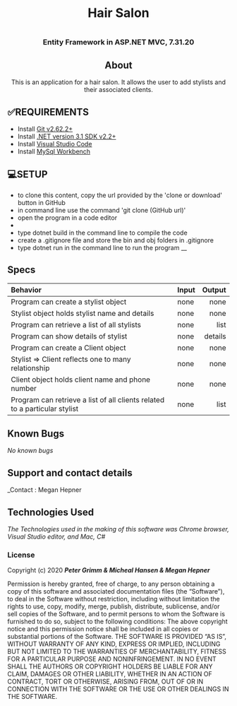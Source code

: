 # <h1 align = "center"> Hair Salon

# <h3 align = "center"> Entity Framework in ASP.NET MVC, 7.31.20

## <h2 align = "center"> About

<p align = "center"> This is an application for a hair salon. It allows the user to add stylists and their associated clients.

## **✅REQUIREMENTS**
* Install [Git v2.62.2+](https://git-scm.com/downloads/)
* Install [.NET version 3.1 SDK v2.2+](https://dotnet.microsoft.com/download/dotnet-core/2.2)
* Install [Visual Studio Code](https://code.visualstudio.com/)
* Install [MySql Workbench](https://www.mysql.com/products/workbench/)

## **💻SETUP**
* to clone this content, copy the url provided by the 'clone or download' button in GitHub
* in command line use the command 'git clone (GitHub url)'
* open the program in a code editor
* 
* type dotnet build in the command line to compile the code
* create a .gitignore file and store the bin and obj folders in .gitignore
* type dotnet run in the command line to run the program
__

## Specs

| Behavior    | Input | Output |
| :---------- | ----- | -----: |
| Program can create a stylist object | none | none |
| Stylist object holds stylist name and details | none | none |
| Program can retrieve a list of all stylists | none | list |
| Program can show details of stylist | none | details |
| Program can create a Client object | none | none |
| Stylist => Client reflects one to many relationship | none | none |
| Client object holds client name and phone number | none | none |
| Program can retrieve a list of all clients related to a particular stylist | none | list |



## Known Bugs

_No known bugs_

## Support and contact details

_Contact : Megan Hepner

## Technologies Used

_The Technologies used in the making of this software was Chrome browser, Visual Studio editor, and Mac, C#_

### License

Copyright (c) 2020 **_Peter Grimm & Micheal Hansen & Megan Hepner_**

Permission is hereby granted, free of charge, to any person obtaining a copy of this software and associated documentation files (the “Software”), to deal in the Software without restriction, including without limitation the rights to use, copy, modify, merge, publish, distribute, sublicense, and/or sell copies of the Software, and to permit persons to whom the Software is furnished to do so, subject to the following conditions:
The above copyright notice and this permission notice shall be included in all copies or substantial portions of the Software.
THE SOFTWARE IS PROVIDED “AS IS”, WITHOUT WARRANTY OF ANY KIND, EXPRESS OR IMPLIED, INCLUDING BUT NOT LIMITED TO THE WARRANTIES OF MERCHANTABILITY, FITNESS FOR A PARTICULAR PURPOSE AND NONINFRINGEMENT. IN NO EVENT SHALL THE AUTHORS OR COPYRIGHT HOLDERS BE LIABLE FOR ANY CLAIM, DAMAGES OR OTHER LIABILITY, WHETHER IN AN ACTION OF CONTRACT, TORT OR OTHERWISE, ARISING FROM, OUT OF OR IN CONNECTION WITH THE SOFTWARE OR THE USE OR OTHER DEALINGS IN THE SOFTWARE.